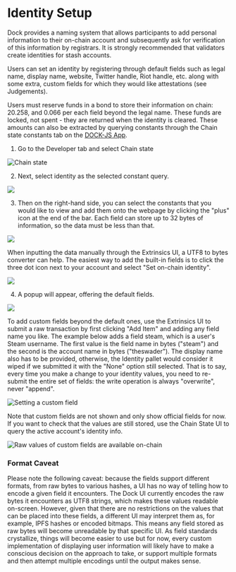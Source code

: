 # Identity Setup

Dock provides a naming system that allows participants to add personal information to their on-chain account and subsequently ask for verification of this information by registrars. It is strongly recommended that validators create identities for stash accounts.

Users can set an identity by registering through default fields such as legal name, display name, website, Twitter handle, Riot handle, etc. along with some extra, custom fields for which they would like attestations \(see Judgements\).

Users must reserve funds in a bond to store their information on chain: 20.258, and 0.066 per each field beyond the legal name. These funds are locked, not spent - they are returned when the identity is cleared. These amounts can also be extracted by querying constants through the Chain state constants tab on the [DOCK-JS App](https://fe-staging.dock.io/#/chainstate/constants).

  
1. Go to the Developer tab and select Chain state

![Chain state](https://lh4.googleusercontent.com/ZW8kZ5Uu0kpp1cOsoWkA0F8QB7Tf4NlCAhcSUSHdlRKytYnL3ztCIGdismiZfQZ9vK6v8pgpeZK0N5pbdCJvaC_r8kZAEQVnQHzkGgEfmCZTZUiZso0UtbDrkVk7UBUoflWt-P6X)

2. Next, select identity as the selected constant query.

![](https://lh4.googleusercontent.com/m7Z3ltRU0uOpTXo5sxC4wz2bwGR8HCA2ET53egmJNu-Go83aVk9O2se0npSjulMc6LRJ0LjNrCn5-RrDaTUDgmO1V4MJbGCuEd6ydFauDzthx5sNxRL8nT9i2kxkqwIYHemQF-NA)

3. Then on the right-hand side, you can select the constants that you would like to view and add them onto the webpage by clicking the "plus" icon at the end of the bar. Each field can store up to 32 bytes of information, so the data must be less than that.

![](https://lh5.googleusercontent.com/v5h-vVhjHpgeyVJyRXlRIx2Kzm-VzlJlao-WtbTXQvMB1GP2QBkIfNuH2SjObYqJWNAp7miQ3eQhEeiQhGa6YN6qeKpU3-h5pQCNezf6Bu8JoLskEIKJFeWHZjcZBgsGNJ83RUdI)

When inputting the data manually through the Extrinsics UI, a UTF8 to bytes converter can help. The easiest way to add the built-in fields is to click the three dot icon next to your account and select "Set on-chain identity".

![](https://lh6.googleusercontent.com/6WHpKN6emrdOBdCcOwFENW0NHMIIcX5arfIUJJLjdytlOvyzFxHI4NoxdTLQQhyJ84eOBUnlIwoLxjrgit-1KDgitx4vMilMdh609bY5S9NLucl64OeW6W8NNMWkhmdxK_Vb--RF)

4. A popup will appear, offering the default fields.

![](https://lh4.googleusercontent.com/ofBQG5o_5GpAMQBHz1vGoI4Mt3pgtf_fBBD3Da0XmZaDX-J9ry5nM6A0jDYqWiww9g7-z_gObdn_oQVLS6WbCXhsDXqTou9fT0C6CsHXcFUNaNosDG30U2XlANm0WwBqaCyNUr-C)

To add custom fields beyond the default ones, use the Extrinsics UI to submit a raw transaction by first clicking "Add Item" and adding any field name you like. The example below adds a field steam, which is a user's Steam username. The first value is the field name in bytes \("steam"\) and the second is the account name in bytes \("theswader"\). The display name also has to be provided, otherwise, the Identity pallet would consider it wiped if we submitted it with the "None" option still selected. That is to say, every time you make a change to your identity values, you need to re-submit the entire set of fields: the write operation is always "overwrite", never "append".

![Setting a custom field](https://lh6.googleusercontent.com/OUth53YRlK9J-siS7o6WlsoYPhMdP-xoWI4_DVeu-FoQZfXQg5H5E4gW8O-2SO8yqf8vypk6YQeWoaLY0c0rpJ5FP6gnnyGbi4IOn_v9dxaAOG4YSQNjttX4_PCMCiOGfNh9ZYXq)

Note that custom fields are not shown and  only show official fields for now. If you want to check that the values are still stored, use the Chain State UI to query the active account's identity info.

![Raw values of custom fields are available on-chain](https://lh3.googleusercontent.com/Xzckx1daTp1pC1iyQjjturhjb9d3rWzoHvbVzKwRZK2pt0UMKLY9hlBB-j1HJBBjkwJcpZh9qq-TNV2ilYRaUmP_-FNpsgcciVvt-kLorGLE9hK1EEChN1OrWsXVwPb26A9krsp5)

### **Format Caveat**

Please note the following caveat: because the fields support different formats, from raw bytes to various hashes, a UI has no way of telling how to encode a given field it encounters. The Dock UI currently encodes the raw bytes it encounters as UTF8 strings, which makes these values readable on-screen. However, given that there are no restrictions on the values that can be placed into these fields, a different UI may interpret them as, for example, IPFS hashes or encoded bitmaps. This means any field stored as raw bytes will become unreadable by that specific UI. As field standards crystallize, things will become easier to use but for now, every custom implementation of displaying user information will likely have to make a conscious decision on the approach to take, or support multiple formats and then attempt multiple encodings until the output makes sense.  


